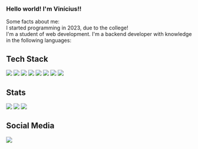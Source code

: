 ### Hello world! I'm Vinícius!!
Some facts about me: <br>
I started programming in 2023, due to the college! <br>
I'm a student of web development.
I'm a backend developer with knowledge in the following languages: <br>

## Tech Stack
<img src="https://img.shields.io/badge/C-00599C?style=for-the-badge&logo=c&logoColor=white"/>
<img src="https://img.shields.io/badge/c%23-%23239120.svg?style=for-the-badge&logo=c-sharp&logoColor=white"/>
<img src="https://img.shields.io/badge/C%2B%2B-00599C?style=for-the-badge&logo=c%2B%2B&logoColor=white"/>
<img src="https://img.shields.io/badge/CSS3-1572B6?style=for-the-badge&logo=css3&logoColor=white"/>
<img src="https://img.shields.io/badge/HTML5-E34F26?style=for-the-badge&logo=html5&logoColor=white"/>
<img src="https://img.shields.io/badge/java-%23ED8B00.svg?style=for-the-badge&logo=openjdk&logoColor=white"/>
<img src="https://img.shields.io/badge/JavaScript-323330?style=for-the-badge&logo=javascript&logoColor=F7DF1E"/>
<img src="https://img.shields.io/badge/Python-FFD43B?style=for-the-badge&logo=python&logoColor=blue"/>

## Stats
![](https://github-readme-stats.vercel.app/api?username=viniciusfazolaro&theme=dark&hide_border=false&include_all_commits=true)
![](https://github-readme-streak-stats.herokuapp.com/?user=viniciusfazolaro&theme=dark&hide_border=false)
![](https://github-readme-stats.vercel.app/api/top-langs/?username=viniciusfazolaro&theme=dark&hide_border=false&include_all_commits=true&count_private=false&layout=compact)

## Social Media
<a href="https://www.linkedin.com/in/viniciusfazolaro/" target="_blank"><img src="https://img.shields.io/badge/LinkedIn-0077B5?style=for-the-badge&logo=linkedin&logoColor=white"/></a>
